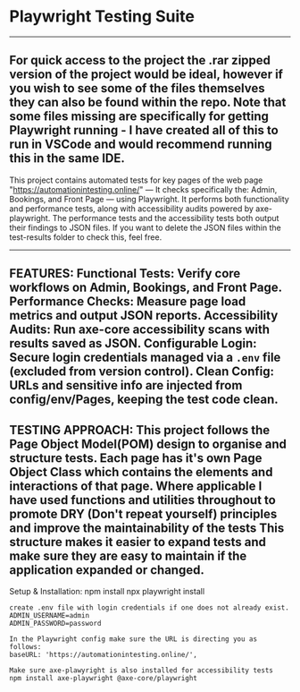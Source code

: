 # Playwright Testing Suite
---
For quick access to the project the .rar zipped version of the project would be ideal, however if you wish to see some of the files themselves they can also be found within the repo.
Note that some files missing are specifically for getting Playwright running - I have created all of this to run in VSCode and would recommend running this in the same IDE.
---
This project contains automated tests for key pages of the web page "https://automationintesting.online/" — It checks specifically the: Admin, Bookings, and Front Page — using Playwright. 
It performs both functionality and performance tests, along with accessibility audits powered by axe-playwright.
The performance tests and the accessibility tests both output their findings to JSON files. If you want to delete the JSON files within the test-results folder to check this, feel free.

---
FEATURES:
Functional Tests: Verify core workflows on Admin, Bookings, and Front Page.
Performance Checks: Measure page load metrics and output JSON reports.
Accessibility Audits: Run axe-core accessibility scans with results saved as JSON.
Configurable Login: Secure login credentials managed via a `.env` file (excluded from version control).
Clean Config: URLs and sensitive info are injected from config/env/Pages, keeping the test code clean.
---
TESTING APPROACH:
This project follows the Page Object Model(POM) design to organise and structure tests.
Each page has it's own Page Object Class which contains the elements and interactions of that page.
Where applicable I have used functions and utilities throughout to promote DRY (Don't repeat yourself) principles and improve the maintainability of the tests
This structure makes it easier to expand tests and make sure they are easy to maintain if the application expanded or changed.
---
Setup & Installation:
    npm install
    npx playwright install

    create .env file with login credentials if one does not already exist.
    ADMIN_USERNAME=admin
    ADMIN_PASSWORD=password

    In the Playwright config make sure the URL is directing you as follows:
    baseURL: 'https://automationintesting.online/',

    Make sure axe-plawyright is also installed for accessibility tests
    npm install axe-playwright @axe-core/playwright
